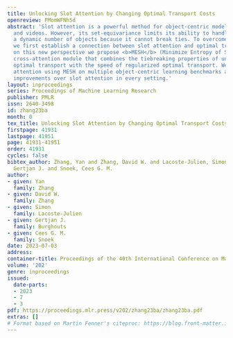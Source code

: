 ```yaml
---
title: Unlocking Slot Attention by Changing Optimal Transport Costs
openreview: FMomWFNh5d
abstract: 'Slot attention is a powerful method for object-centric modeling in images
  and videos. However, its set-equivariance limits its ability to handle videos with
  a dynamic number of objects because it cannot break ties. To overcome this limitation,
  we first establish a connection between slot attention and optimal transport. Based
  on this new perspective we propose <b>MESH</b> (Minimize Entropy of Sinkhorn): a
  cross-attention module that combines the tiebreaking properties of unregularized
  optimal transport with the speed of regularized optimal transport. We evaluate slot
  attention using MESH on multiple object-centric learning benchmarks and find significant
  improvements over slot attention in every setting.'
layout: inproceedings
series: Proceedings of Machine Learning Research
publisher: PMLR
issn: 2640-3498
id: zhang23ba
month: 0
tex_title: Unlocking Slot Attention by Changing Optimal Transport Costs
firstpage: 41931
lastpage: 41951
page: 41931-41951
order: 41931
cycles: false
bibtex_author: Zhang, Yan and Zhang, David W. and Lacoste-Julien, Simon and Burghouts,
  Gertjan J. and Snoek, Cees G. M.
author:
- given: Yan
  family: Zhang
- given: David W.
  family: Zhang
- given: Simon
  family: Lacoste-Julien
- given: Gertjan J.
  family: Burghouts
- given: Cees G. M.
  family: Snoek
date: 2023-07-03
address: 
container-title: Proceedings of the 40th International Conference on Machine Learning
volume: '202'
genre: inproceedings
issued:
  date-parts:
  - 2023
  - 7
  - 3
pdf: https://proceedings.mlr.press/v202/zhang23ba/zhang23ba.pdf
extras: []
# Format based on Martin Fenner's citeproc: https://blog.front-matter.io/posts/citeproc-yaml-for-bibliographies/
---
```

